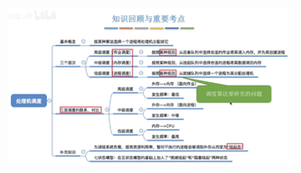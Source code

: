 


![输入图片说明](/imgs/2025-09-11/VUMiNMuACn8oa2Mi.png)
<!--stackedit_data:
eyJoaXN0b3J5IjpbMTgzMjc1NTIxMF19
-->